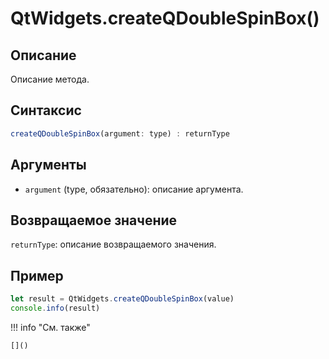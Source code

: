 # QtWidgets.createQDoubleSpinBox()

## Описание
Описание метода.

## Синтаксис
```javascript
createQDoubleSpinBox(argument: type) : returnType
```

## Аргументы
- `argument` (type, обязательно): описание аргумента.

## Возвращаемое значение
`returnType`: описание возвращаемого значения.

## Пример
```javascript linenums="1"
let result = QtWidgets.createQDoubleSpinBox(value)
console.info(result)
```

!!! info "См. также"

    []()

